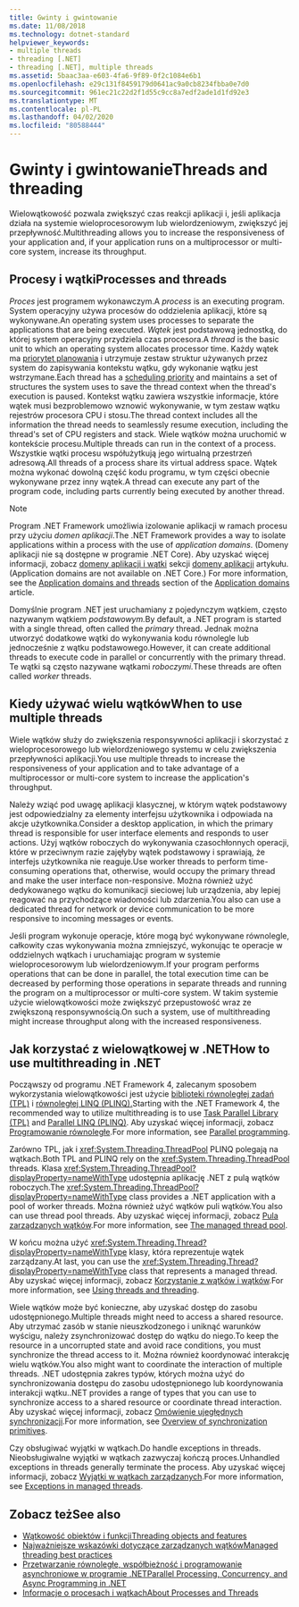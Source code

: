 ```yaml
---
title: Gwinty i gwintowanie
ms.date: 11/08/2018
ms.technology: dotnet-standard
helpviewer_keywords:
- multiple threads
- threading [.NET]
- threading [.NET], multiple threads
ms.assetid: 5baac3aa-e603-4fa6-9f89-0f2c1084e6b1
ms.openlocfilehash: e29c131f8459179d0641ac9a0cb8234fbba0e7d0
ms.sourcegitcommit: 961ec21c22d2f1d55c9cc8a7edf2ade1d1fd92e3
ms.translationtype: MT
ms.contentlocale: pl-PL
ms.lasthandoff: 04/02/2020
ms.locfileid: "80588444"
---
```

# <a name="threads-and-threading"></a><span data-ttu-id="abb0b-102">Gwinty i gwintowanie</span><span class="sxs-lookup"><span data-stu-id="abb0b-102">Threads and threading</span></span>

<span data-ttu-id="abb0b-103">Wielowątkowość pozwala zwiększyć czas reakcji aplikacji i, jeśli aplikacja działa na systemie wieloprocesorowym lub wielordzeniowym, zwiększyć jej przepływność.</span><span class="sxs-lookup"><span data-stu-id="abb0b-103">Multithreading allows you to increase the responsiveness of your application and, if your application runs on a multiprocessor or multi-core system, increase its throughput.</span></span>

## <a name="processes-and-threads"></a><span data-ttu-id="abb0b-104">Procesy i wątki</span><span class="sxs-lookup"><span data-stu-id="abb0b-104">Processes and threads</span></span>

<span data-ttu-id="abb0b-105">*Proces* jest programem wykonawczym.</span><span class="sxs-lookup"><span data-stu-id="abb0b-105">A *process* is an executing program.</span></span> <span data-ttu-id="abb0b-106">System operacyjny używa procesów do oddzielenia aplikacji, które są wykonywane.</span><span class="sxs-lookup"><span data-stu-id="abb0b-106">An operating system uses processes to separate the applications that are being executed.</span></span> <span data-ttu-id="abb0b-107">*Wątek* jest podstawową jednostką, do której system operacyjny przydziela czas procesora.</span><span class="sxs-lookup"><span data-stu-id="abb0b-107">A *thread* is the basic unit to which an operating system allocates processor time.</span></span> <span data-ttu-id="abb0b-108">Każdy wątek ma [priorytet planowania](scheduling-threads.md) i utrzymuje zestaw struktur używanych przez system do zapisywania kontekstu wątku, gdy wykonanie wątku jest wstrzymane.</span><span class="sxs-lookup"><span data-stu-id="abb0b-108">Each thread has a [scheduling priority](scheduling-threads.md) and maintains a set of structures the system uses to save the thread context when the thread's execution is paused.</span></span> <span data-ttu-id="abb0b-109">Kontekst wątku zawiera wszystkie informacje, które wątek musi bezproblemowo wznowić wykonywanie, w tym zestaw wątku rejestrów procesora CPU i stosu.</span><span class="sxs-lookup"><span data-stu-id="abb0b-109">The thread context includes all the information the thread needs to seamlessly resume execution, including the thread's set of CPU registers and stack.</span></span> <span data-ttu-id="abb0b-110">Wiele wątków można uruchomić w kontekście procesu.</span><span class="sxs-lookup"><span data-stu-id="abb0b-110">Multiple threads can run in the context of a process.</span></span> <span data-ttu-id="abb0b-111">Wszystkie wątki procesu współużytkują jego wirtualną przestrzeń adresową.</span><span class="sxs-lookup"><span data-stu-id="abb0b-111">All threads of a process share its virtual address space.</span></span> <span data-ttu-id="abb0b-112">Wątek można wykonać dowolną część kodu programu, w tym części obecnie wykonywane przez inny wątek.</span><span class="sxs-lookup"><span data-stu-id="abb0b-112">A thread can execute any part of the program code, including parts currently being executed by another thread.</span></span>

> [!NOTE]
> <span data-ttu-id="abb0b-113">Program .NET Framework umożliwia izolowanie aplikacji w ramach procesu przy użyciu *domen aplikacji*.</span><span class="sxs-lookup"><span data-stu-id="abb0b-113">The .NET Framework provides a way to isolate applications within a process with the use of *application domains*.</span></span> <span data-ttu-id="abb0b-114">(Domeny aplikacji nie są dostępne w programie .NET Core). Aby uzyskać więcej informacji, zobacz [domeny aplikacji i wątki](../../framework/app-domains/application-domains.md#application-domains-and-threads) sekcji [domeny aplikacji](../../framework/app-domains/application-domains.md) artykułu.</span><span class="sxs-lookup"><span data-stu-id="abb0b-114">(Application domains are not available on .NET Core.) For more information, see the [Application domains and threads](../../framework/app-domains/application-domains.md#application-domains-and-threads) section of the [Application domains](../../framework/app-domains/application-domains.md) article.</span></span>

<span data-ttu-id="abb0b-115">Domyślnie program .NET jest uruchamiany z pojedynczym wątkiem, często nazywanym wątkiem *podstawowym.*</span><span class="sxs-lookup"><span data-stu-id="abb0b-115">By default, a .NET program is started with a single thread, often called the *primary* thread.</span></span> <span data-ttu-id="abb0b-116">Jednak można utworzyć dodatkowe wątki do wykonywania kodu równolegle lub jednocześnie z wątku podstawowego.</span><span class="sxs-lookup"><span data-stu-id="abb0b-116">However, it can create additional threads to execute code in parallel or concurrently with the primary thread.</span></span> <span data-ttu-id="abb0b-117">Te wątki są często nazywane wątkami *roboczymi.*</span><span class="sxs-lookup"><span data-stu-id="abb0b-117">These threads are often called *worker* threads.</span></span>

## <a name="when-to-use-multiple-threads"></a><span data-ttu-id="abb0b-118">Kiedy używać wielu wątków</span><span class="sxs-lookup"><span data-stu-id="abb0b-118">When to use multiple threads</span></span>

<span data-ttu-id="abb0b-119">Wiele wątków służy do zwiększenia responsywności aplikacji i skorzystać z wieloprocesorowego lub wielordzeniowego systemu w celu zwiększenia przepływności aplikacji.</span><span class="sxs-lookup"><span data-stu-id="abb0b-119">You use multiple threads to increase the responsiveness of your application and to take advantage of a multiprocessor or multi-core system to increase the application's throughput.</span></span>

<span data-ttu-id="abb0b-120">Należy wziąć pod uwagę aplikacji klasycznej, w którym wątek podstawowy jest odpowiedzialny za elementy interfejsu użytkownika i odpowiada na akcje użytkownika.</span><span class="sxs-lookup"><span data-stu-id="abb0b-120">Consider a desktop application, in which the primary thread is responsible for user interface elements and responds to user actions.</span></span> <span data-ttu-id="abb0b-121">Użyj wątków roboczych do wykonywania czasochłonnych operacji, które w przeciwnym razie zajęłyby wątek podstawowy i sprawiają, że interfejs użytkownika nie reaguje.</span><span class="sxs-lookup"><span data-stu-id="abb0b-121">Use worker threads to perform time-consuming operations that, otherwise, would occupy the primary thread and make the user interface non-responsive.</span></span> <span data-ttu-id="abb0b-122">Można również użyć dedykowanego wątku do komunikacji sieciowej lub urządzenia, aby lepiej reagować na przychodzące wiadomości lub zdarzenia.</span><span class="sxs-lookup"><span data-stu-id="abb0b-122">You also can use a dedicated thread for network or device communication to be more responsive to incoming messages or events.</span></span>

<span data-ttu-id="abb0b-123">Jeśli program wykonuje operacje, które mogą być wykonywane równolegle, całkowity czas wykonywania można zmniejszyć, wykonując te operacje w oddzielnych wątkach i uruchamiając program w systemie wieloprocesorowym lub wielordzeniowym.</span><span class="sxs-lookup"><span data-stu-id="abb0b-123">If your program performs operations that can be done in parallel, the total execution time can be decreased by performing those operations in separate threads and running the program on a multiprocessor or multi-core system.</span></span> <span data-ttu-id="abb0b-124">W takim systemie użycie wielowątkowości może zwiększyć przepustowość wraz ze zwiększoną responsywnością.</span><span class="sxs-lookup"><span data-stu-id="abb0b-124">On such a system, use of multithreading might increase throughput along with the increased responsiveness.</span></span>

## <a name="how-to-use-multithreading-in-net"></a><span data-ttu-id="abb0b-125">Jak korzystać z wielowątkowej w .NET</span><span class="sxs-lookup"><span data-stu-id="abb0b-125">How to use multithreading in .NET</span></span>

<span data-ttu-id="abb0b-126">Począwszy od programu .NET Framework 4, zalecanym sposobem wykorzystania wielowątkowości jest użycie [biblioteki równoległej zadań (TPL)](../parallel-programming/task-parallel-library-tpl.md) i [równoległej LINQ (PLINQ).](../parallel-programming/introduction-to-plinq.md)</span><span class="sxs-lookup"><span data-stu-id="abb0b-126">Starting with the .NET Framework 4, the recommended way to utilize multithreading is to use [Task Parallel Library (TPL)](../parallel-programming/task-parallel-library-tpl.md) and [Parallel LINQ (PLINQ)](../parallel-programming/introduction-to-plinq.md).</span></span> <span data-ttu-id="abb0b-127">Aby uzyskać więcej informacji, zobacz [Programowanie równoległe](../parallel-programming/index.md).</span><span class="sxs-lookup"><span data-stu-id="abb0b-127">For more information, see [Parallel programming](../parallel-programming/index.md).</span></span>

<span data-ttu-id="abb0b-128">Zarówno TPL, jak i <xref:System.Threading.ThreadPool> PLINQ polegają na wątkach.</span><span class="sxs-lookup"><span data-stu-id="abb0b-128">Both TPL and PLINQ rely on the <xref:System.Threading.ThreadPool> threads.</span></span> <span data-ttu-id="abb0b-129">Klasa <xref:System.Threading.ThreadPool?displayProperty=nameWithType> udostępnia aplikację .NET z pulą wątków roboczych.</span><span class="sxs-lookup"><span data-stu-id="abb0b-129">The <xref:System.Threading.ThreadPool?displayProperty=nameWithType> class provides a .NET application with a pool of worker threads.</span></span> <span data-ttu-id="abb0b-130">Można również użyć wątków puli wątków.</span><span class="sxs-lookup"><span data-stu-id="abb0b-130">You also can use thread pool threads.</span></span> <span data-ttu-id="abb0b-131">Aby uzyskać więcej informacji, zobacz [Pula zarządzanych wątków](the-managed-thread-pool.md).</span><span class="sxs-lookup"><span data-stu-id="abb0b-131">For more information, see [The managed thread pool](the-managed-thread-pool.md).</span></span>

<span data-ttu-id="abb0b-132">W końcu można użyć <xref:System.Threading.Thread?displayProperty=nameWithType> klasy, która reprezentuje wątek zarządzany.</span><span class="sxs-lookup"><span data-stu-id="abb0b-132">At last, you can use the <xref:System.Threading.Thread?displayProperty=nameWithType> class that represents a managed thread.</span></span> <span data-ttu-id="abb0b-133">Aby uzyskać więcej informacji, zobacz [Korzystanie z wątków i wątków](using-threads-and-threading.md).</span><span class="sxs-lookup"><span data-stu-id="abb0b-133">For more information, see [Using threads and threading](using-threads-and-threading.md).</span></span>

<span data-ttu-id="abb0b-134">Wiele wątków może być konieczne, aby uzyskać dostęp do zasobu udostępnionego.</span><span class="sxs-lookup"><span data-stu-id="abb0b-134">Multiple threads might need to access a shared resource.</span></span> <span data-ttu-id="abb0b-135">Aby utrzymać zasób w stanie nieuszkodzonego i uniknąć warunków wyścigu, należy zsynchronizować dostęp do wątku do niego.</span><span class="sxs-lookup"><span data-stu-id="abb0b-135">To keep the resource in a uncorrupted state and avoid race conditions, you must synchronize the thread access to it.</span></span> <span data-ttu-id="abb0b-136">Można również koordynować interakcję wielu wątków.</span><span class="sxs-lookup"><span data-stu-id="abb0b-136">You also might want to coordinate the interaction of multiple threads.</span></span> <span data-ttu-id="abb0b-137">.NET udostępnia zakres typów, których można użyć do synchronizowania dostępu do zasobu udostępnionego lub koordynowania interakcji wątku.</span><span class="sxs-lookup"><span data-stu-id="abb0b-137">.NET provides a range of types that you can use to synchronize access to a shared resource or coordinate thread interaction.</span></span> <span data-ttu-id="abb0b-138">Aby uzyskać więcej informacji, zobacz [Omówienie ujegłędnych synchronizacji](overview-of-synchronization-primitives.md).</span><span class="sxs-lookup"><span data-stu-id="abb0b-138">For more information, see [Overview of synchronization primitives](overview-of-synchronization-primitives.md).</span></span>

<span data-ttu-id="abb0b-139">Czy obsługiwać wyjątki w wątkach.</span><span class="sxs-lookup"><span data-stu-id="abb0b-139">Do handle exceptions in threads.</span></span> <span data-ttu-id="abb0b-140">Nieobsługiwalne wyjątki w wątkach zazwyczaj kończą proces.</span><span class="sxs-lookup"><span data-stu-id="abb0b-140">Unhandled exceptions in threads generally terminate the process.</span></span> <span data-ttu-id="abb0b-141">Aby uzyskać więcej informacji, zobacz [Wyjątki w wątkach zarządzanych](exceptions-in-managed-threads.md).</span><span class="sxs-lookup"><span data-stu-id="abb0b-141">For more information, see [Exceptions in managed threads](exceptions-in-managed-threads.md).</span></span>

## <a name="see-also"></a><span data-ttu-id="abb0b-142">Zobacz też</span><span class="sxs-lookup"><span data-stu-id="abb0b-142">See also</span></span>

- [<span data-ttu-id="abb0b-143">Wątkowość obiektów i funkcji</span><span class="sxs-lookup"><span data-stu-id="abb0b-143">Threading objects and features</span></span>](threading-objects-and-features.md)
- [<span data-ttu-id="abb0b-144">Najważniejsze wskazówki dotyczące zarządzanych wątków</span><span class="sxs-lookup"><span data-stu-id="abb0b-144">Managed threading best practices</span></span>](managed-threading-best-practices.md)
- [<span data-ttu-id="abb0b-145">Przetwarzanie równoległe, współbieżność i programowanie asynchroniowe w programie .NET</span><span class="sxs-lookup"><span data-stu-id="abb0b-145">Parallel Processing, Concurrency, and Async Programming in .NET</span></span>](../parallel-processing-and-concurrency.md)
- [<span data-ttu-id="abb0b-146">Informacje o procesach i wątkach</span><span class="sxs-lookup"><span data-stu-id="abb0b-146">About Processes and Threads</span></span>](/windows/desktop/procthread/about-processes-and-threads)
